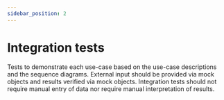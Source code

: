 ```yaml
---
sidebar_position: 2
---
```

# Integration tests

Tests to demonstrate each use-case based on the use-case descriptions and the sequence diagrams. External input should be provided via mock objects and results verified via mock objects. Integration tests should not require manual entry of data nor require manual interpretation of results.
